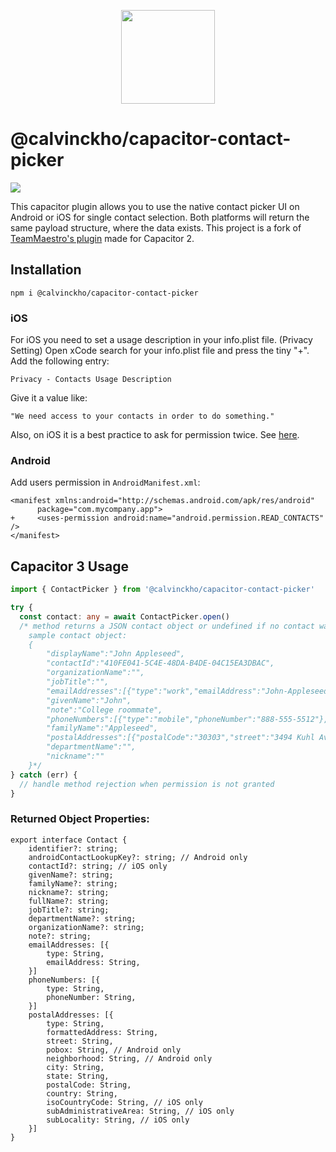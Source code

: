 <p align="center">
    <img width="150px" src="https://user-images.githubusercontent.com/13732623/63229908-7d8a8100-c1d3-11e9-955e-31aff33d07e1.png">
</p>

# @calvinckho/capacitor-contact-picker

<img src="https://img.shields.io/npm/v/@calvinckho/capacitor-contact-picker?style=flat-square" />

This capacitor plugin allows you to use the native contact picker UI on Android or iOS for single contact selection. Both platforms will return the same payload structure, where the data exists. This project is a fork of [TeamMaestro's plugin](https://github.com/TeamMaestro/capacitor-contact-picker) made for Capacitor 2.

## Installation

```
npm i @calvinckho/capacitor-contact-picker
```

### iOS

For iOS you need to set a usage description in your info.plist file. (Privacy Setting)
Open xCode search for your info.plist file and press the tiny "+". Add the following entry:

```
Privacy - Contacts Usage Description
```

Give it a value like:

```
"We need access to your contacts in order to do something."
```

Also, on iOS it is a best practice to ask for permission twice. See [here](https://blog.prototypr.io/3-best-practices-for-in-app-permissions-dce7d36544a4).

### Android

Add users permission in `AndroidManifest.xml`:

```
<manifest xmlns:android="http://schemas.android.com/apk/res/android"
      package="com.mycompany.app">
+     <uses-permission android:name="android.permission.READ_CONTACTS" />
</manifest>
```

## Capacitor 3 Usage

```ts
import { ContactPicker } from '@calvinckho/capacitor-contact-picker'

try {
  const contact: any = await ContactPicker.open()
  /* method returns a JSON contact object or undefined if no contact was selected
    sample contact object:
    {
        "displayName":"John Appleseed",
        "contactId":"410FE041-5C4E-48DA-B4DE-04C15EA3DBAC",
        "organizationName":"",
        "jobTitle":"",
        "emailAddresses":[{"type":"work","emailAddress":"John-Appleseed@mac.com"}],
        "givenName":"John",
        "note":"College roommate",
        "phoneNumbers":[{"type":"mobile","phoneNumber":"888-555-5512"},{"type":"home","phoneNumber":"888-555-1212"}],
        "familyName":"Appleseed",
        "postalAddresses":[{"postalCode":"30303","street":"3494 Kuhl Avenue","formattedAddress":"3494 Kuhl Avenue\nAtlanta GA 30303\nUSA","type":"work","state":"GA","city":"Atlanta","country":"USA","isoCountryCode":"us"},{"city":"Atlanta","street":"1234 Laurel Street","formattedAddress":"1234 Laurel Street\nAtlanta GA 30303\nUSA","type":"home","state":"GA","postalCode":"30303","country":"USA","isoCountryCode":"us"}],
        "departmentName":"",
        "nickname":""
    }*/
} catch (err) {
  // handle method rejection when permission is not granted
}
```

### Returned Object Properties:

```
export interface Contact {
    identifier?: string;
    androidContactLookupKey?: string; // Android only
    contactId?: string; // iOS only
    givenName?: string;
    familyName?: string;
    nickname?: string;
    fullName?: string;
    jobTitle?: string;
    departmentName?: string;
    organizationName?: string;
    note?: string;
    emailAddresses: [{
        type: String,
        emailAddress: String,
    }]
    phoneNumbers: [{
        type: String,
        phoneNumber: String,
    }]
    postalAddresses: [{
        type: String,
        formattedAddress: String,
        street: String,
        pobox: String, // Android only
        neighborhood: String, // Android only
        city: String,
        state: String,
        postalCode: String,
        country: String,
        isoCountryCode: String, // iOS only
        subAdministrativeArea: String, // iOS only
        subLocality: String, // iOS only
    }]
}
```
